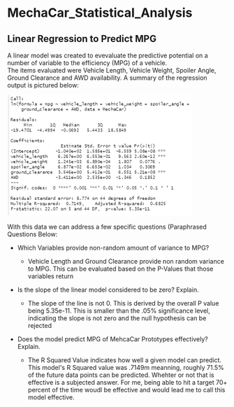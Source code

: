 # MechaCar_Statistical_Analysis

## Linear Regression to Predict MPG

A linear model was created to evevaluate the predictive potential on a number of variable to the efficiency (MPG) of a vehicle.  
The items evaluated were Vehicle Length, Vehicle Weight, Spoiler Angle, Ground Clearance and AWD availability.
A summary of the regression output is pictured below:

![Linear Summary](https://github.com/madrivers/MechaCar_Statistical_Analysis/blob/main/Resources/MPG_Linear.png)

With this data we can address a few specific questions (Paraphrased Questions Below:
 - Which Variables provide non-random amount of variance to MPG?
    + Vehicle Length and Ground Clearance provide non random variance to MPG.  This can be evaluated based on the P-Values that those variables return
    
 - Is the slope of the linear model considered to be zero?  Explain.
    + The slope of the line is not 0.  This is derived by the overall P value being 5.35e-11.  This is smaller than the .05% significance level, indicating the slope is not zero         and the null hypothesis can be rejected

 - Does the model predict MPG of MehcaCar Prototypes effectively?  Explain.
     + The R Squared Value indicates how well a given model can predict.  This model's R Squared value was .7149m meanning, roughly 71.5% of the future data points can be                predicted.  Whehter or not that is effective is a subjected answer.  For me, being able to hit a target 70+ percent of the time woudl be effective and would lead me to call        this model effective.
